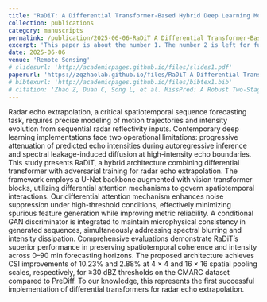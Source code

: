 ```yaml
---
title: "RaDiT: A Differential Transformer-Based Hybrid Deep Learning Model for Radar Echo Extrapolation"
collection: publications
category: manuscripts
permalink: /publication/2025-06-06-RaDiT A Differential Transformer-Based Hybrid Deep Learning Model for Radar Echo Extrapolation-number-1
excerpt: 'This paper is about the number 1. The number 2 is left for future work.'
date: 2025-06-06
venue: 'Remote Sensing'
# slidesurl: 'http://academicpages.github.io/files/slides1.pdf'
paperurl: 'https://zqzhaolab.github.io/files/RaDiT A Differential Transformer-Based Hybrid Deep Learning Model for Radar Echo Extrapolation.pdf'
# bibtexurl: 'http://academicpages.github.io/files/bibtex1.bib'
# citation: 'Zhao Z, Duan C, Song L, et al. MissPred: A Robust Two-Stage Radar Echo Extrapolation Algorithm for Incomplete Sequences[J]. Remote Sensing, 2025, 17(12): 2066.'
---
```

Radar echo extrapolation, a critical spatiotemporal sequence forecasting task, requires precise modeling of motion trajectories and intensity evolution from sequential radar reflectivity inputs. Contemporary deep learning implementations face two operational limitations: progressive attenuation of predicted echo intensities during autoregressive inference and spectral leakage-induced diffusion at high-intensity echo boundaries. This study presents RaDiT, a hybrid architecture combining differential transformer with adversarial training for radar echo extrapolation. The framework employs a U-Net backbone augmented with vision transformer blocks, utilizing differential attention mechanisms to govern spatiotemporal interactions. Our differential attention mechanism enhances noise suppression under high-threshold conditions, effectively minimizing spurious feature generation while improving metric reliability. A conditional GAN discriminator is integrated to maintain microphysical consistency in generated sequences, simultaneously addressing spectral blurring and intensity dissipation. Comprehensive evaluations demonstrate RaDiT’s superior performance in preserving spatiotemporal coherence and intensity across 0–90 min forecasting horizons. The proposed architecture achieves CSI improvements of 10.23% and 2.88% at 4 × 4 and 16 × 16 spatial pooling scales, respectively, for ≥30 dBZ thresholds on the CMARC dataset compared to PreDiff. To our knowledge, this represents the first successful implementation of differential transformers for radar echo extrapolation.

